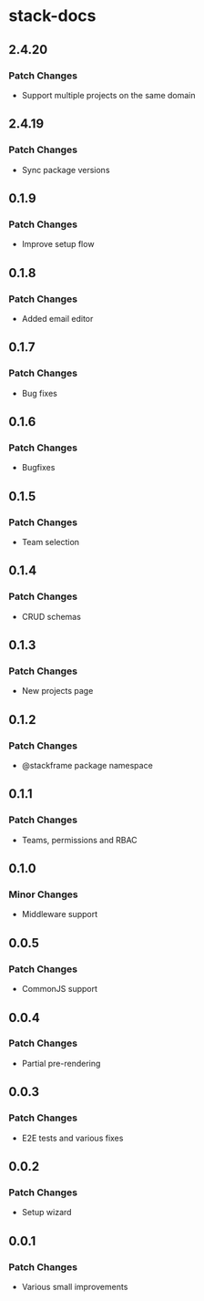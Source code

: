 # stack-docs

## 2.4.20

### Patch Changes

- Support multiple projects on the same domain

## 2.4.19

### Patch Changes

- Sync package versions

## 0.1.9

### Patch Changes

- Improve setup flow

## 0.1.8

### Patch Changes

- Added email editor

## 0.1.7

### Patch Changes

- Bug fixes

## 0.1.6

### Patch Changes

- Bugfixes

## 0.1.5

### Patch Changes

- Team selection

## 0.1.4

### Patch Changes

- CRUD schemas

## 0.1.3

### Patch Changes

- New projects page

## 0.1.2

### Patch Changes

- @stackframe package namespace

## 0.1.1

### Patch Changes

- Teams, permissions and RBAC

## 0.1.0

### Minor Changes

- Middleware support

## 0.0.5

### Patch Changes

- CommonJS support

## 0.0.4

### Patch Changes

- Partial pre-rendering

## 0.0.3

### Patch Changes

- E2E tests and various fixes

## 0.0.2

### Patch Changes

- Setup wizard

## 0.0.1

### Patch Changes

- Various small improvements
